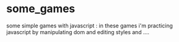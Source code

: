 # some_games
some simple games with javascript : 
in these games i'm practicing javascript by manipulating dom and editing styles and ....
